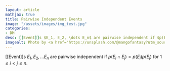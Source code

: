 ```yaml
---
layout: article
mathjax: true
title: Pairwise Independent Events
image: "/assets/images/img_test.jpg"
categories:
- DM
desc: [[Event]]s $E_1, E_2, \dots E_n$ are pairwise independent if $p(E_i \cap E_j) = p(E_i)p(E_j)$ for $1 \le i < j \le n$. 
imagealt: Photo by <a href="https://unsplash.com/@mangofantasy?utm_source=unsplash&utm_medium=referral&utm_content=creditCopyText">Tim Johnson</a> on <a href="https://unsplash.com/s/photos/logic?utm_source=unsplash&utm_medium=referral&utm_content=creditCopyText">Unsplash</a>
---
```

[[Event]]s $E_1, E_2, \dots E_n$ are pairwise independent if $p(E_i \cap E_j) = p(E_i)p(E_j)$ for $1 \le i < j \le n$.
